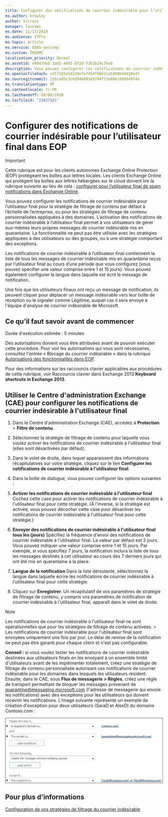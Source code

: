 ```yaml
---
title: Configurer des notifications de courrier indésirable pour l’utilisateur final dans EOP
ms.author: krowley
author: kccross
manager: laurawi
ms.date: 11/17/2014
ms.audience: ITPro
ms.topic: article
ms.service: O365-seccomp
ms.custom: TN2DMC
localization_priority: Normal
ms.assetid: e9947db5-1dd1-4493-872d-7362b24c7ba0
description: Vous pouvez configurer les notifications de courrier indésirable à l'utilisateur final pour la stratégie de filtrage de contenu par défaut à l'échelle de l'entreprise, ou pour les stratégies de filtrage de contenu personnalisées appliquées à des domaines.
ms.openlocfilehash: cd1f165e54229efe7454f9662ca5880b3dd10adf
ms.sourcegitcommit: 22bca85c3c6d946083d3784f72e886c068d49f4a
ms.translationtype: MT
ms.contentlocale: fr-FR
ms.lasthandoff: 08/06/2018
ms.locfileid: "22027501"
---
```

# <a name="configure-end-user-spam-notifications-in-eop"></a>Configurer des notifications de courrier indésirable pour l’utilisateur final dans EOP
  
> [!IMPORTANT]
> Cette rubrique est pour les clients autonomes Exchange Online Protection (EOP) protégeant les boîtes aux lettres locales. Les clients Exchange Online qui protègent les boîtes aux lettres hébergées sur le cloud doivent lire la rubrique suivante au lieu de cela : [configurer pour l’utilisateur final de spam notifications dans Exchange Online](configure-end-user-spam-notifications-in-exchange-online.md). 
  
Vous pouvez configurer les notifications de courrier indésirable pour l’utilisateur final pour la stratégie de filtrage de contenu par défaut à l’échelle de l’entreprise, ou pour les stratégies de filtrage de contenu personnalisées appliquées à des domaines. L’activation des notifications de courrier indésirable à l’utilisateur final permet à vos utilisateurs de gérer eux-mêmes leurs propres messages de courrier indésirable mis en quarantaine. La fonctionnalité ne peut pas être utilisée avec les stratégies appliquées à des utilisateurs ou des groupes, ou à une stratégie comportant des exceptions.
  
Les notifications de courrier indésirable à l’utilisateur final contiennent la liste de tous les messages de courrier indésirable mis en quarantaine reçus par l’utilisateur final au cours d’une période que vous configurez (vous pouvez spécifier une valeur comprise entre 1 et 15 jours). Vous pouvez également configurer la langue dans laquelle est écrit le message de notification.
  
Une fois que les utilisateurs finaux ont reçu un message de notification, ils peuvent cliquer pour déplacer un message indésirable vers leur boîte de réception ou le signaler comme Légitime, auquel cas il sera envoyé à l'équipe d'analyse de courrier indésirable de Microsoft.
  
## <a name="what-do-you-need-to-know-before-you-begin"></a>Ce qu’il faut savoir avant de commencer
<a name="sectionSection0"> </a>

Durée d'exécution estimée : 5 minutes
  
Des autorisations doivent vous être attribuées avant de pouvoir exécuter cette procédure. Pour voir les autorisations qui vous sont nécessaires, consultez l'entrée « Blocage du courrier indésirable » dans la rubrique [Autorisations des fonctionnalités dans EOP](eop/feature-permissions-in-eop.md). 
  
Pour des informations sur les raccourcis clavier applicables aux procédures de cette rubrique, voir Raccourcis clavier dans Exchange 2013 **Keyboard shortcuts in Exchange 2013**.
  
## <a name="use-the-eac-to-configure-end-user-spam-notifications"></a>Utiliser le Centre d'administration Exchange (CAE) pour configurer les notifications de courrier indésirable à l'utilisateur final

1. Dans le Centre d'administration Exchange (CAE), accédez à **Protection** \> **Filtre de contenu**.
    
2. Sélectionnez la stratégie de filtrage de contenu pour laquelle vous voulez activer les notifications de courrier indésirable à l'utilisateur final (elles sont désactivées par défaut).
    
3. Dans le volet de droite, dans lequel apparaissent des informations récapitulatives sur votre stratégie, cliquez sur le lien **Configurer les notifications de courrier indésirable à l'utilisateur final**. 
    
4. Dans la boîte de dialogue, vous pouvez configurer les options suivantes :
    
1. **Activer les notifications de courrier indésirable à l'utilisateur final** Cochez cette case pour activer les notifications de courrier indésirable à l'utilisateur final pour cette stratégie. (À l'inverse, si la stratégie est activée, vous pouvez décocher cette case pour désactiver les notifications de courrier indésirable à l'utilisateur final pour cette stratégie.) 
    
2. **Envoyer des notifications de courrier indésirable à l'utilisateur final tous les (jours)** Spécifiez la fréquence d'envoi des notifications de courrier indésirable à l'utilisateur final. La valeur par défaut est 3 jours. Vous pouvez indiquer une valeur comprise entre 1 et 15 jours. Par exemple, si vous spécifiez 7 jours, la notification inclura la liste de tous les messages destinés à cet utilisateur au cours des 7 derniers jours qui ont été mis en quarantaine à la place. 
    
3. **Langue de la notification** Dans la liste déroulante, sélectionnez la langue dans laquelle écrire les notifications de courrier indésirable à l'utilisateur final pour cette stratégie. 
    
5. Cliquez sur **Enregistrer**. Un récapitulatif de vos paramètres de stratégie de filtrage de contenu, y compris vos paramètres de notification de courrier indésirable à l'utilisateur final, apparaît dans le volet de droite.
    
> [!NOTE]
>  Les notifications de courrier indésirable à l'utilisateur final ne sont opérationnelles que pour les stratégies de filtrage de contenu activées. >  Les notifications de courrier indésirable pour l'utilisateur final sont envoyées uniquement une fois par jour. Le délai de remise de la notification ne peut pas être garanti pour chaque client et n'est pas configurable. 
  
 **Conseil :** si vous voulez tester les notifications de courrier indésirable destinées aux utilisateurs finals en les envoyant à un ensemble limité d'utilisateurs avant de les implémenter totalement, créez une stratégie de filtrage de contenu personnalisée autorisant ces notifications de courrier indésirable pour les domaines dans lesquels les utilisateurs résident. Ensuite, dans le CAE, sous **Flux de messagerie \> Règles**, créez une règle de transport permettant de bloquer les messages provenant de quarantine@messaging.microsoft.com (l'adresse de messagerie qui envoie les notifications) avec des exceptions pour les utilisateurs qui doivent recevoir les notifications. L'image suivante représente un exemple de création d'exception pour deux utilisateurs (SaraD et AlexD) du domaine Contoso.com : 
  
![Règle de transport pour tester les notifications de courrier indésirable de l'utilisateur final](media/EOP-ESN-testspecificusers.jpg)
  
## <a name="for-more-information"></a>Pour plus d'informations

[Configuration de vos stratégies de filtrage du courrier indésirable](configure-your-spam-filter-policies.md)
  
